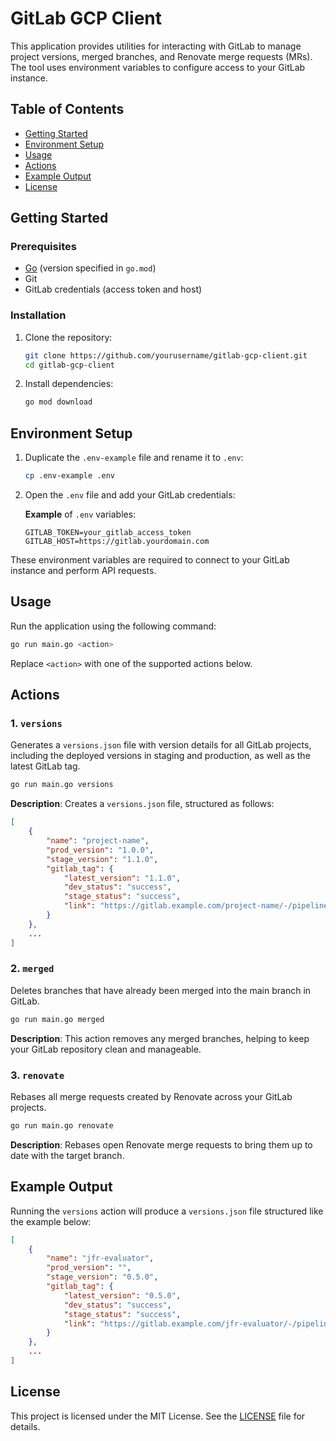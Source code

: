 
# GitLab GCP Client

This application provides utilities for interacting with GitLab to manage project versions, merged branches, and Renovate merge requests (MRs). The tool uses environment variables to configure access to your GitLab instance.

## Table of Contents

- [Getting Started](#getting-started)
- [Environment Setup](#environment-setup)
- [Usage](#usage)
- [Actions](#actions)
- [Example Output](#example-output)
- [License](#license)

## Getting Started

### Prerequisites

- [Go](https://golang.org/doc/install) (version specified in `go.mod`)
- Git
- GitLab credentials (access token and host)

### Installation

1. Clone the repository:
   ```sh
   git clone https://github.com/yourusername/gitlab-gcp-client.git
   cd gitlab-gcp-client
   ```

2. Install dependencies:
   ```sh
   go mod download
   ```

## Environment Setup

1. Duplicate the `.env-example` file and rename it to `.env`:
   ```sh
   cp .env-example .env
   ```

2. Open the `.env` file and add your GitLab credentials:

   **Example** of `.env` variables:
   ```
   GITLAB_TOKEN=your_gitlab_access_token
   GITLAB_HOST=https://gitlab.yourdomain.com
   ```

These environment variables are required to connect to your GitLab instance and perform API requests.

## Usage

Run the application using the following command:

```sh
go run main.go <action>
```

Replace `<action>` with one of the supported actions below.

## Actions

### 1. `versions`
Generates a `versions.json` file with version details for all GitLab projects, including the deployed versions in staging and production, as well as the latest GitLab tag.

```sh
go run main.go versions
```

**Description**: Creates a `versions.json` file, structured as follows:
```json
[
    {
        "name": "project-name",
        "prod_version": "1.0.0",
        "stage_version": "1.1.0",
        "gitlab_tag": {
            "latest_version": "1.1.0",
            "dev_status": "success",
            "stage_status": "success",
            "link": "https://gitlab.example.com/project-name/-/pipelines/12345"
        }
    },
    ...
]
```

### 2. `merged`
Deletes branches that have already been merged into the main branch in GitLab.

```sh
go run main.go merged
```

**Description**: This action removes any merged branches, helping to keep your GitLab repository clean and manageable.

### 3. `renovate`
Rebases all merge requests created by Renovate across your GitLab projects.

```sh
go run main.go renovate
```

**Description**: Rebases open Renovate merge requests to bring them up to date with the target branch.

## Example Output

Running the `versions` action will produce a `versions.json` file structured like the example below:

```json
[
    {
        "name": "jfr-evaluator",
        "prod_version": "",
        "stage_version": "0.5.0",
        "gitlab_tag": {
            "latest_version": "0.5.0",
            "dev_status": "success",
            "stage_status": "success",
            "link": "https://gitlab.example.com/jfr-evaluator/-/pipelines/2199186"
        }
    },
    ...
]
```

## License

This project is licensed under the MIT License. See the [LICENSE](LICENSE) file for details.
